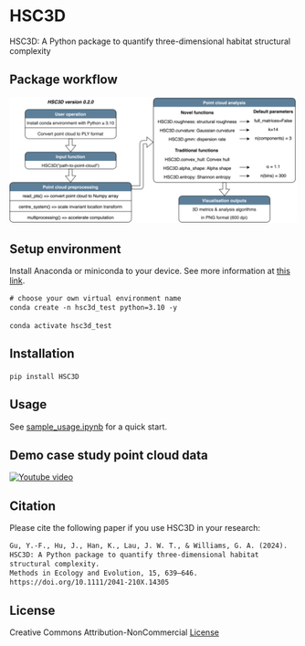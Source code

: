 # HSC3D

HSC3D: A Python package to quantify three-dimensional habitat structural complexity

## Package workflow

![Package workflow](hsc3d-flowchart.png)

## Setup environment

Install Anaconda or miniconda to your device. See more information at [this link](https://docs.conda.io/projects/conda/en/latest/user-guide/install/download.html).

```
# choose your own virtual environment name
conda create -n hsc3d_test python=3.10 -y

conda activate hsc3d_test
```

## Installation

``pip install HSC3D``

## Usage

See [sample_usage.ipynb](sample_usage.ipynb) for a quick start.

## Demo case study point cloud data

[![Youtube video](http://img.youtube.com/vi/ZSOoDtyBH94/0.jpg)](http://www.youtube.com/watch?v=ZSOoDtyBH94)

## Citation

Please cite the following paper if you use HSC3D in your research:

```
Gu, Y.-F., Hu, J., Han, K., Lau, J. W. T., & Williams, G. A. (2024).
HSC3D: A Python package to quantify three-dimensional habitat structural complexity.
Methods in Ecology and Evolution, 15, 639–646.
https://doi.org/10.1111/2041-210X.14305
```

## License

Creative Commons Attribution-NonCommercial [License](https://creativecommons.org/licenses/by-nc/4.0/)
